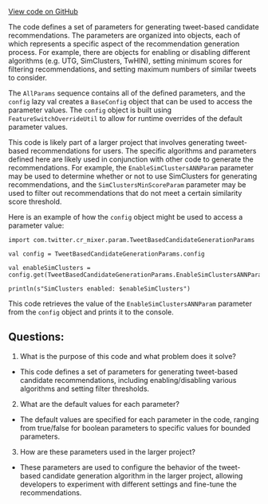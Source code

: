 [View code on GitHub](https://github.com/misbahsy/the-algorithm/cr-mixer/server/src/main/scala/com/twitter/cr_mixer/param/TweetBasedCandidateGenerationParams.scala)

The code defines a set of parameters for generating tweet-based candidate recommendations. The parameters are organized into objects, each of which represents a specific aspect of the recommendation generation process. For example, there are objects for enabling or disabling different algorithms (e.g. UTG, SimClusters, TwHIN), setting minimum scores for filtering recommendations, and setting maximum numbers of similar tweets to consider. 

The `AllParams` sequence contains all of the defined parameters, and the `config` lazy val creates a `BaseConfig` object that can be used to access the parameter values. The `config` object is built using `FeatureSwitchOverrideUtil` to allow for runtime overrides of the default parameter values. 

This code is likely part of a larger project that involves generating tweet-based recommendations for users. The specific algorithms and parameters defined here are likely used in conjunction with other code to generate the recommendations. For example, the `EnableSimClustersANNParam` parameter may be used to determine whether or not to use SimClusters for generating recommendations, and the `SimClustersMinScoreParam` parameter may be used to filter out recommendations that do not meet a certain similarity score threshold. 

Here is an example of how the `config` object might be used to access a parameter value:

```
import com.twitter.cr_mixer.param.TweetBasedCandidateGenerationParams

val config = TweetBasedCandidateGenerationParams.config

val enableSimClusters = config.get(TweetBasedCandidateGenerationParams.EnableSimClustersANNParam)

println(s"SimClusters enabled: $enableSimClusters")
```

This code retrieves the value of the `EnableSimClustersANNParam` parameter from the `config` object and prints it to the console.
## Questions: 
 1. What is the purpose of this code and what problem does it solve?
- This code defines a set of parameters for generating tweet-based candidate recommendations, including enabling/disabling various algorithms and setting filter thresholds.
2. What are the default values for each parameter?
- The default values are specified for each parameter in the code, ranging from true/false for boolean parameters to specific values for bounded parameters.
3. How are these parameters used in the larger project?
- These parameters are used to configure the behavior of the tweet-based candidate generation algorithm in the larger project, allowing developers to experiment with different settings and fine-tune the recommendations.